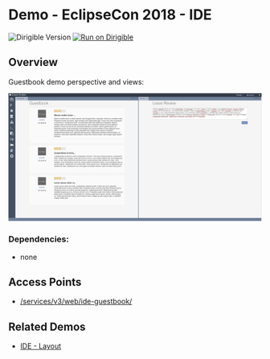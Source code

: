 # Demo - EclipseCon 2018 - IDE
![Dirigible Version](https://img.shields.io/badge/dirigible%20version-3.x-green.svg) [![Run on Dirigible](https://img.shields.io/badge/run%20on-dirigible-blue.svg)](http://dirigible.eclipse.org/services/v3/web/ide-deploy-manager/index.html?repository=https://github.com/dirigiblelabs/demo-eclipsecon2018-ide.git&uri=/services/v3/web/ide-guestbook/)

## Overview
Guestbook demo perspective and views:

![Guestbook](ide-guestbook/img/guestbook.png)

### Dependencies:
- none

## Access Points
- [/services/v3/web/ide-guestbook/](http://localhost:8080/services/v3/web/ide-guestbook/)

## Related Demos
- [IDE - Layout](https://github.com/dirigiblelabs/demo-eclipsecon2018-ide-layout)
